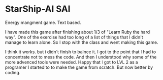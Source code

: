 # StarShip-AI SAI
Energy mangment game. Text based.

I have made this game after finishing about 1/3 of "Learn Ruby the hard way".
One of the exercise had too long of a list of things that I didn't manage to learn alone.
So I stop with the class and went making this game.

I think it works. but i didn't finish to balnce it.
I got to the point that I had to concentrate not to mess the code.
And then I understood why some of the more advenced tools were needed.
Happy that I got to LVL 2 as a programer I started to to make the game from scratch.
But now better by coding.

